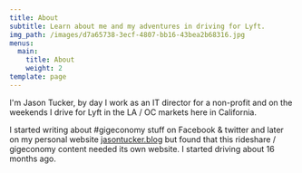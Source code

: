 ```yaml
---
title: About
subtitle: Learn about me and my adventures in driving for Lyft.
img_path: /images/d7a65738-3ecf-4807-bb16-43bea2b68316.jpg
menus:
  main:
    title: About
    weight: 2
template: page
---
```

I'm Jason Tucker, by day I work as an IT director for a non-profit and on the weekends I drive for Lyft in the LA / OC markets here in California.

I started writing about #gigeconomy stuff on Facebook & twitter and later on my personal website [jasontucker.blog](https://jasontucker.blog) but found that this rideshare / gigeconomy content needed its own website. I started driving about 16 months ago.
